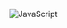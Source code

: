 ![JavaScript](https://img.shields.io/badge/javascript-%23323330.svg?style=for-the-badge&logo=javascript&logoColor=%23F7DF1E)
